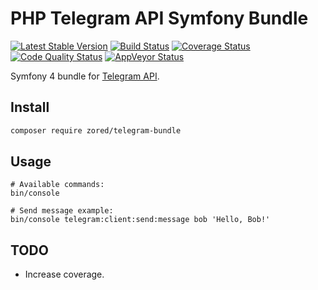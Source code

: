 # PHP Telegram API Symfony Bundle

[![Latest Stable Version](https://poser.pugx.org/zored/telegram-bundle/version.png)](https://packagist.org/packages/zored/telegram-bundle)
[![Build Status](https://travis-ci.org/zored/telegram-bundle.svg?branch=master)](https://travis-ci.org/zored/telegram-bundle)
[![Coverage Status](https://coveralls.io/repos/github/zored/telegram-bundle/badge.svg?branch=master)](https://coveralls.io/github/zored/telegram-bundle?branch=master)
[![Code Quality Status](https://scrutinizer-ci.com/g/zored/telegram-bundle/badges/quality-score.png?b=master)](https://scrutinizer-ci.com/g/zored/telegram-bundle/?branch=master)
[![AppVeyor Status](https://ci.appveyor.com/api/projects/status/ewh9cu52r2e5sukd?svg=true
)](https://ci.appveyor.com/project/zored/telegram-bundle)

Symfony 4 bundle for [Telegram API](https://github.com/zored/telegram).


## Install
```bash
composer require zored/telegram-bundle
```


## Usage
```
# Available commands:
bin/console

# Send message example:
bin/console telegram:client:send:message bob 'Hello, Bob!'
```

## TODO
- Increase coverage.
